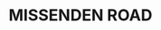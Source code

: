---
lastmod: '2025-04-06T06:05:20+00:00'
latitude: -33.89037
layout: suburb
longitude: 151.17598
postcode: '2050'
state: NSW
title: MISSENDEN ROAD
url: /nsw/missenden-road/
---